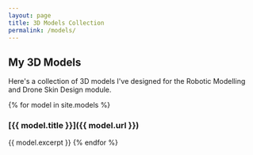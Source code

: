 ```yaml
---
layout: page
title: 3D Models Collection
permalink: /models/
---
```


## My 3D Models

Here's a collection of 3D models I've designed for the Robotic Modelling and Drone Skin Design module.

{% for model in site.models %}
### [{{ model.title }}]({{ model.url }})
{{ model.excerpt }}
{% endfor %}